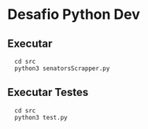 # Desafio Python Dev

## Executar

```
  cd src
  python3 senatorsScrapper.py
```

## Executar Testes

```
  cd src
  python3 test.py
```
